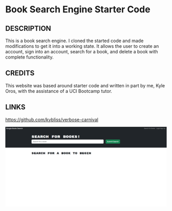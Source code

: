 # Book Search Engine Starter Code

## DESCRIPTION

This is a book search engine. I cloned the started code and made modifications to get it into a working state. It allows the user to create an account, sign into an account, search for a book, and delete a book with complete functionality.

## CREDITS

This website was based around starter code and written in part by me, Kyle Oros, with the assistance of a UCI Bootcamp tutor.

## LINKS

https://github.com/kybliss/verbose-carnival

![Deployed image](image.png)